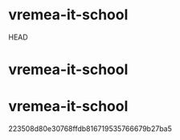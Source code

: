 # vremea-it-school

HEAD

# vremea-it-school

# vremea-it-school

223508d80e30768ffdb816719535766679b27ba5
